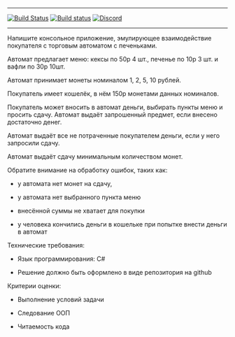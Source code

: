 -------

[![Build Status](https://travis-ci.org/LoOnyBiker/VendingMachineEmulator.svg?branch=develop)](https://travis-ci.org/LoOnyBiker/VendingMachineEmulator)
[![Build status](https://ci.appveyor.com/api/projects/status/06p7x5lifwro7h8p/branch/master?svg=true)](https://ci.appveyor.com/project/LoOnyBiker/vendingmachineemulator/branch/master)
[![Discord](https://img.shields.io/badge/Discord-%2FNoN%2Famer-green.svg)](https://discord.gg/pesvDPr)

-------

Напишите консольное приложение, эмулирующее взаимодействие покупателя с торговым автоматом с печеньками.

Автомат предлагает меню: кексы по 50р 4 шт., печенье по 10р 3 шт. и вафли по 30р 10шт.

Автомат принимает монеты номиналом 1, 2, 5, 10 рублей.

Покупатель имеет кошелёк, в нём 150р монетами данных номиналов.

Покупатель может вносить в автомат деньги, выбирать пункты меню и просить сдачу. Автомат выдаёт запрошенный предмет, если внесено достаточно денег.

Автомат выдаёт все не потраченные покупателем деньги, если у него запросили сдачу.

Автомат выдаёт сдачу минимальным количеством монет.



Обратите внимание на обработку ошибок, таких как:

   * у автомата нет монет на сдачу,

   * у автомата нет выбранного пункта меню

   * внесённой суммы не хватает для покупки

   * у человека кончились деньги в кошельке при попытке внести деньги в автомат



Технические требования:

* Язык программирования: C#

* Решение должно быть оформлено в виде репозитория на github

Критерии оценки:

* Выполнение условий задачи

* Следование ООП

* Читаемость кода

